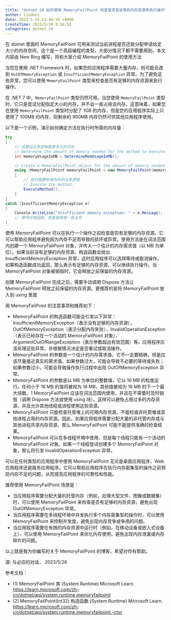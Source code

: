 ```yaml
---
title: "dotnet C# 如何使用 MemoryFailPoint 检查是否有足够的内存资源来执行操作"
author: lindexi
date: 2023-5-26 12:46:35 +0800
CreateTime: 2023/5/26 8:56:53
categories: dotnet C#
---
```


在 dotnet 里面的 MemoryFailPoint 可用来测试当前进程是否还能分配申请给定大小的内存空间，这个是一个高级编程的类型，大部分情况下都不需要用到。本文内容由 New Bing 编写，将和大家介绍 MemoryFailPoint 的使用方法

<!--more-->


<!-- CreateTime:2023/5/26 8:56:53 -->

<!-- 发布 -->
<!-- 博客 -->

当您在使用 .NET Framework 时，如果您的应用程序需要大量内存，则可能会遇到 `OutOfMemoryException` 或 `InsufficientMemoryException` 异常。为了避免这些异常，您可以使用 `MemoryFailPoint` 类型来检查是否有足够的内存资源来执行操作。

在 .NET 7 中，`MemoryFailPoint` 类型仍然可用。当您使用 `MemoryFailPoint` 类型时，它只是尝试分配指定大小的内存，并不会一直占用该内存。这意味着，如果您在使用 `MemoryFailPoint` 类型时分配了 1GB 的内存，但是您的应用程序实际上只使用了 100MB 的内存，则剩余的 900MB 内存仍然可供其他应用程序使用。

以下是一个示例，演示如何确定方法在执行时所需的内存量：

```csharp
try
{
    // 估算出业务逻辑需要多大的内存
    // Determine the amount of memory needed for the method to execute.
    int memoryUsageInMB = DetermineMemUsageInMB();

    // Create a MemoryFailPoint object for the amount of memory needed.
    using (MemoryFailPoint memoryFailPoint = new MemoryFailPoint(memoryUsageInMB))
    {
        // 执行需要申请内存的业务逻辑
        // Execute the method.
        ExecuteMethod();
    }
}
catch (InsufficientMemoryException e)
{
    Console.WriteLine("Insufficient memory exception: " + e.Message);
    // 等待垃圾回收，或者是释放一些业务
}
```

使用 MemoryFailPoint 可以在执行一个操作之前检查是否有足够的内存资源。它可以帮助应用程序避免因为内存不足而导致的损坏或异常。使用方法是在词法范围内创建一个 MemoryFailPoint 对象，并传入一个估计的内存需求值（以 MB 为单位）。如果当前没有足够的内存资源，构造函数会抛出 InsufficientMemoryException 异常，这时应用程序可以选择等待或取消操作。如果构造函数成功返回，那么表示有足够的内存资源，可以继续执行操作。当 MemoryFailPoint 对象被销毁时，它会释放之前保留的内存资源。

创建 MemoryFailPoint 完成之后，需要手动调用 Dispose 方法让 MemoryFailPoint 释放之前保留的内存资源。更推荐的是将 MemoryFailPoint 放入到 using 里面

用 MemoryFailPoint 的注意事项和推荐如下：

- MemoryFailPoint 的构造函数可能会引发以下异常：InsufficientMemoryException（表示没有足够的内存资源），OutOfMemoryException（表示分配内存失败），InvalidOperationException（表示已经存在一个活动的 MemoryFailPoint 对象），ArgumentOutOfRangeException（表示参数超出有效范围）等。应用程序应该处理这些异常，并根据情况决定是否重试或取消操作。
- MemoryFailPoint 的参数是一个估计的内存需求值，它不一定要精确，但是应该尽量接近真实的需求值。如果参数过大，可能会导致不必要的等待或失败；如果参数过小，可能会导致操作执行过程中出现 OutOfMemoryException 异常。
- MemoryFailPoint 的参数是以 MB 为单位的整数值，它以 16 MB 的粒度运行。任何小于 16 MB 的值将被视为 16 MB，其他值被视为 16 MB 的下一个最大倍数。1
MemoryFailPoint 应该在词法范围内使用，并且在不需要时及时销毁（调用 Dispose 方法或使用 using 块）。这样可以避免占用过多的内存资源，并且允许其他线程或进程使用这些资源。
- MemoryFailPoint 只能检查托管堆上的可用内存资源，不能检查非托管堆或其他进程占用的内存资源。因此，如果应用程序需要分配大量的非托管内存或与其他进程共享内存资源，那么 MemoryFailPoint 可能不能提供准确的检查结果。
- MemoryFailPoint 可以在多线程环境中使用，但是每个线程只能有一个活动的 MemoryFailPoint 对象。如果一个线程尝试创建多个 MemoryFailPoint 对象，那么将引发 InvalidOperationException 异常。

可以在任何类型的应用程序中使用 MemoryFailPoint 无论是桌面应用程序、Web 应用程序还是服务应用程序。它可以帮助应用程序在执行内存密集型的操作之前预防内存不足的问题，从而提高应用程序的可靠性和性能。

推荐使用 MemoryFailPoint 场景是：

- 当应用程序需要分配大量的托管内存（例如，处理大型文件、图像或数据集）时，可以使用 MemoryFailPoint 来检查是否有足够的内存资源，避免出现 OutOfMemoryException 异常。
- 当应用程序需要在多线程环境中并发执行多个内存密集型的操作时，可以使用 MemoryFailPoint 来控制并发度，避免出现内存竞争或争用的问题。
- 当应用程序需要在有限的内存资源中运行时（例如，在移动设备或嵌入式设备上），可以使用 MemoryFailPoint 来优化内存使用，避免出现内存泄漏或内存碎片的问题。

以上就是我为你编写的关于 MemoryFailPoint 的博客，希望对你有帮助。

源: 与必应的对话， 2023/5/26

参考文档：

- (1) MemoryFailPoint 类 (System.Runtime) Microsoft Learn. https://learn.microsoft.com/zh-cn/dotnet/api/system.runtime.memoryfailpoint
- (2) MemoryFailPoint(Int32) 构造函数 (System.Runtime) Microsoft Learn. https://learn.microsoft.com/zh-cn/dotnet/api/system.runtime.memoryfailpoint.-ctor
